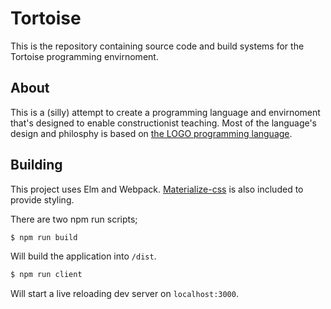 # Tortoise

This is the repository containing source code and build systems for the Tortoise programming envirnoment.

## About

This is a (silly) attempt to create a programming language and envirnoment that's designed to enable constructionist teaching. Most of the language's design and philosphy is based on [the LOGO programming language](https://en.wikipedia.org/wiki/Logo_(programming_language)).

## Building

This project uses Elm and Webpack. [Materialize-css](http://materializecss.com/) is also included to provide styling.

There are two npm run scripts;

```bash
$ npm run build
```

Will build the application into ```/dist```.

```bash
$ npm run client
```

Will start a live reloading dev server on ```localhost:3000```.


